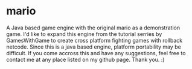 # mario
A Java based game engine with the original mario as a demonstration game. 
I'd like to expand this engine from the tutorial serries by GamesWithGame
to create cross platform fighting games with rollback netcode.
Since this is a java based engine, platform portability may be difficult.
If you come accross this and have any suggestions, feel free to contact me
at any place listed on my github page. Thank you. :)
